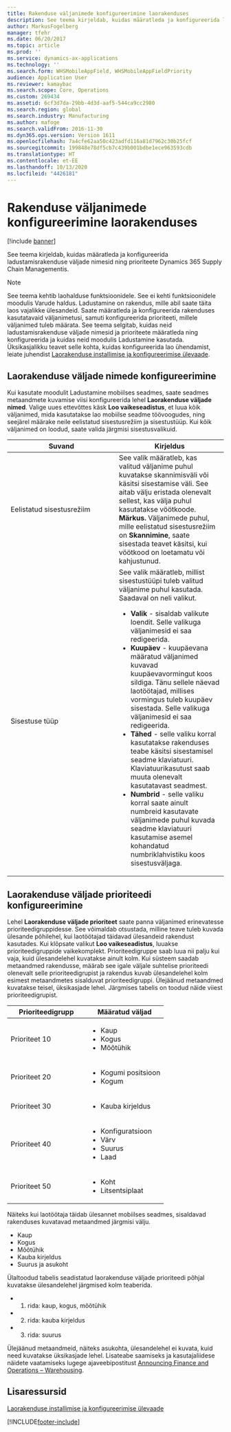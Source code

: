 ```yaml
---
title: Rakenduse väljanimede konfigureerimine laorakenduses
description: See teema kirjeldab, kuidas määratleda ja konfigureerida ladustamisrakenduse väljade nimesid ning prioriteete Dynamics 365 Supply Chain Managementis.
author: MarkusFogelberg
manager: tfehr
ms.date: 06/20/2017
ms.topic: article
ms.prod: ''
ms.service: dynamics-ax-applications
ms.technology: ''
ms.search.form: WHSMobileAppField, WHSMobileAppFieldPriority
audience: Application User
ms.reviewer: kamaybac
ms.search.scope: Core, Operations
ms.custom: 269434
ms.assetid: 6cf3d7da-29bb-4d3d-aaf5-544ca9cc2980
ms.search.region: global
ms.search.industry: Manufacturing
ms.author: mafoge
ms.search.validFrom: 2016-11-30
ms.dyn365.ops.version: Version 1611
ms.openlocfilehash: 7a4cfe62aa50c423adfd116a81d7962c30b25fcf
ms.sourcegitcommit: 199848e78df5cb7c439b001bdbe1ece963593cdb
ms.translationtype: HT
ms.contentlocale: et-EE
ms.lasthandoff: 10/13/2020
ms.locfileid: "4426181"
---
```

# <a name="configure-app-field-names-in-the-warehouse-app"></a>Rakenduse väljanimede konfigureerimine laorakenduses

[!include [banner](../includes/banner.md)]

See teema kirjeldab, kuidas määratleda ja konfigureerida ladustamisrakenduse väljade nimesid ning prioriteete Dynamics 365 Supply Chain Managementis. 

> [!NOTE]
> See teema kehtib laohalduse funktsioonidele. See ei kehti funktsioonidele moodulis Varude haldus. Ladustamine on rakendus, mille abil saate täita laos vajalikke ülesandeid. Saate määratleda ja konfigureerida rakenduses kasutatavaid väljanimetusi, samuti konfigureerida prioriteeti, millele väljanimed tuleb määrata. See teema selgitab, kuidas neid ladustamisrakenduse väljade nimesid ja prioriteete määratleda ning konfigureerida ja kuidas neid moodulis Ladustamine kasutada. Üksikasjalikku teavet selle kohta, kuidas konfigureerida lao ühendamist, leiate juhendist [Laorakenduse installimise ja konfigureerimise ülevaade](install-configure-warehousing-app.md).

## <a name="configure-warehouse-app-field-names"></a>Laorakenduse väljade nimede konfigureerimine

Kui kasutate moodulit Ladustamine mobiilses seadmes, saate seadmes metaandmete kuvamise viisi konfigureerida lehel **Laorakenduse väljade nimed**. Valige uues ettevõttes käsk **Loo vaikeseadistus**, et luua kõik väljanimed, mida kasutatakse lao mobiilse seadme töövoogudes, ning seejärel määrake neile eelistatud sisestusrežiim ja sisestustüüp. Kui kõik väljanimed on loodud, saate valida järgmisi sisestusvalikuid.

<table>
<colgroup>
<col width="50%" />
<col width="50%" />
</colgroup>
<thead>
<tr class="header">
<th>Suvand</th>
<th>Kirjeldus</th>
</tr>
</thead>
<tbody>
<tr class="odd">
<td>Eelistatud sisestusrežiim</td>
<td>See valik määratleb, kas valitud väljanime puhul kuvatakse skannimisväli või käsitsi sisestamise väli. See aitab välju eristada olenevalt sellest, kas välja puhul kasutatakse vöötkoode. <strong>Märkus.</strong> Väljanimede puhul, mille eelistatud sisestusrežiim on <strong>Skannimine</strong>, saate sisestada teavet käsitsi, kui vöötkood on loetamatu või kahjustunud.</td>
</tr>
<tr class="even">
<td>Sisestuse tüüp</td>
<td>See valik määratleb, millist sisestustüüpi tuleb valitud väljanime puhul kasutada. Saadaval on neli valikut.
<ul>
<li><strong>Valik</strong> - sisaldab valikute loendit. Selle valikuga väljanimesid ei saa redigeerida.</li>
<li><strong>Kuupäev</strong> - kuupäevana määratud väljanimed kuvavad kuupäevavormingut koos sildiga. Tänu sellele näevad laotöötajad, millises vormingus tuleb kuupäev sisestada. Selle valikuga väljanimesid ei saa redigeerida.</li>
<li><strong>Tähed</strong> - selle valiku korral kasutatakse rakenduses teabe käsitsi sisestamisel seadme klaviatuuri. Klaviatuurikasutust saab muuta olenevalt kasutatavast seadmest.</li>
<li><strong>Numbrid</strong> - selle valiku korral saate ainult numbreid kasutavate väljanimede puhul kuvada seadme klaviatuuri kasutamise asemel kohandatud numbriklahvistiku koos sisestusväljaga.</li>
</ul></td>
</tr>
</tbody>
</table>

## <a name="configure-warehouse-app-field-priority"></a>Laorakenduse väljade prioriteedi konfigureerimine

Lehel **Laorakenduse väljade prioriteet** saate panna väljanimed erinevatesse prioriteedigruppidesse. See võimaldab otsustada, milline teave tuleb kuvada ülesande põhilehel, kui laotöötajad täidavad ülesandeid rakendust kasutades. Kui klõpsate valikut **Loo vaikeseadistus**, luuakse prioriteedigruppide vaikekomplekt. Prioriteedigruppe saab luua nii palju kui vaja, kuid ülesandelehel kuvatakse ainult kolm. Kui süsteem saadab metaandmed rakendusse, määrab see igale väljale suhtelise prioriteedi olenevalt selle prioriteedigrupist ja rakendus kuvab ülesandelehel kolm esimest metaandmetes sisalduvat prioriteedigruppi. Ülejäänud metaandmed kuvatakse teisel, üksikasjade lehel. Järgmises tabelis on toodud näide viiest prioriteedigrupist.

<table>
<colgroup>
<col width="50%" />
<col width="50%" />
</colgroup>
<thead>
<tr class="header">
<th>Prioriteedigrupp</th>
<th>Määratud väljad</th>
</tr>
</thead>
<tbody>
<tr class="odd">
<td> Prioriteet 10</td>
<td><ul>
<li>Kaup</li>
<li>Kogus</li>
<li>Mõõtühik</li>
</ul></td>
</tr>
<tr class="even">
<td> Prioriteet 20</td>
<td><ul>
<li>Kogumi positsioon</li>
<li>Kogum</li>
</ul></td>
</tr>
<tr class="odd">
<td> Prioriteet 30</td>
<td><ul>
<li>Kauba kirjeldus</li>
</ul></td>
</tr>
<tr class="even">
<td> Prioriteet 40</td>
<td><ul>
<li>Konfiguratsioon</li>
<li>Värv</li>
<li>Suurus</li>
<li>Laad</li>
</ul></td>
</tr>
<tr class="odd">
<td> Prioriteet 50</td>
<td><ul>
<li>Koht</li>
<li>Litsentsiplaat</li>
</ul></td>
</tr>
</tbody>
</table>

Näiteks kui laotöötaja täidab ülesannet mobiilses seadmes, sisaldavad rakenduses kuvatavad metaandmed järgmisi välju.

-   Kaup
-   Kogus
-   Mõõtühik
-   Kauba kirjeldus
-   Suurus ja asukoht

Ülaltoodud tabelis seadistatud laorakenduse väljade prioriteedi põhjal kuvatakse ülesandelehel järgmised kolm teaberida.

-   1. rida: kaup, kogus, mõõtühik
-   2. rida: kauba kirjeldus
-   3. rida: suurus

Ülejäänud metaandmeid, näiteks asukohta, ülesandelehel ei kuvata, kuid need kuvatakse üksikasjade lehel. Lisateabe saamiseks ja kasutajaliidese näidete vaatamiseks lugege ajaveebipostitust [Announcing Finance and Operations – Warehousing](https://blogs.msdn.microsoft.com/dynamicsaxscm/2017/01/20/announcing-dynamics-365-for-operations-warehousing/).

<a name="additional-resources"></a>Lisaressursid
--------

[Laorakenduse installimise ja konfigureerimise ülevaade](install-configure-warehousing-app.md)


[!INCLUDE[footer-include](../../includes/footer-banner.md)]